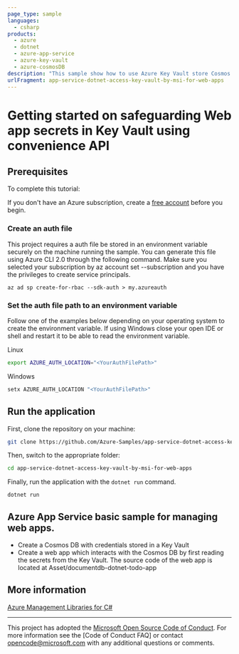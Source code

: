 ```yaml
---
page_type: sample
languages:
  - csharp
products:
  - azure
  - dotnet
  - azure-app-service
  - azure-key-vault
  - azure-cosmosDB
description: "This sample show how to use Azure Key Vault store Cosmos DB credential, and then create a web app interacts with the Cosmos DB."
urlFragment: app-service-dotnet-access-key-vault-by-msi-for-web-apps
---
```


# Getting started on safeguarding Web app secrets in Key Vault using convenience API

## Prerequisites

To complete this tutorial:

If you don't have an Azure subscription, create a [free account] before you begin.

### Create an auth file

This project requires a auth file be stored in an environment variable securely on the machine running the sample. You can generate this file using Azure CLI 2.0 through the following command. Make sure you selected your subscription by az account set --subscription <name or id> and you have the privileges to create service principals.

```azure-cli
az ad sp create-for-rbac --sdk-auth > my.azureauth
```

### Set the auth file path to an environment variable

Follow one of the examples below depending on your operating system to create the environment variable. If using Windows close your open IDE or shell and restart it to be able to read the environment variable.

Linux

```bash
export AZURE_AUTH_LOCATION="<YourAuthFilePath>"
```

Windows

```cmd
setx AZURE_AUTH_LOCATION "<YourAuthFilePath>"
```

## Run the application

First, clone the repository on your machine:

```bash
git clone https://github.com/Azure-Samples/app-service-dotnet-access-key-vault-by-msi-for-web-apps.git
```

Then, switch to the appropriate folder:
```bash
cd app-service-dotnet-access-key-vault-by-msi-for-web-apps
```

Finally, run the application with the `dotnet run` command.

```console
dotnet run
```

## Azure App Service basic sample for managing web apps.

* Create a Cosmos DB with credentials stored in a Key Vault
* Create a web app which interacts with the Cosmos DB by first
      reading the secrets from the Key Vault.
      The source code of the web app is located at Asset/documentdb-dotnet-todo-app

## More information

[Azure Management Libraries for C#][Azure .Net Developer Center]

---

This project has adopted the [Microsoft Open Source Code of Conduct]. For more information see the [Code of Conduct FAQ] or contact [opencode@microsoft.com] with any additional questions or comments.

<!-- LINKS -->
[free account]: https://azure.microsoft.com/free/?WT.mc_id=A261C142F
[Azure Management Libraries for C#]: https://github.com/Azure/azure-sdk-for-net/tree/Fluent
[Azure .Net Developer Center]: https://azure.microsoft.com/en-us/develop/net
[Microsoft Open Source Code of Conduct]: https://opensource.microsoft.com/codeofconduct
[opencode@microsoft.com]: mailto:opencode@microsoft.com